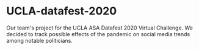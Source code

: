 # UCLA-datafest-2020
Our team's project for the UCLA ASA Datafest 2020 Virtual Challenge. We decided to track possible effects of the pandemic on social media trends among notable politicians.
